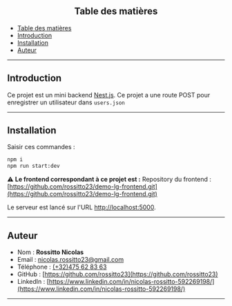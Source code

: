 ## <div align="center">Table des matières</div>

- [Table des matières](#table-des-matières)
- [Introduction](#introduction)
- [Installation](#installation)
- [Auteur](#auteur)

***
## Introduction

Ce projet est un mini backend [Nest.js](https://nestjs.com/).
Ce projet a une route POST pour enregistrer un utilisateur dans ```users.json```
***

## Installation

Saisir ces commandes :

```bash
npm i
npm run start:dev
```
 :warning: **Le frontend correspondant à ce projet est :**
Repository du frontend : [https://github.com/rossitto23/demo-lg-frontend.git](https://github.com/rossitto23/demo-lg-frontend.git)

Le serveur est lancé sur l'URL [http://localhost:5000](http://localhost:5000).
***

## Auteur

- Nom : **Rossitto Nicolas**
- Email : nicolas.rossitto23@gmail.com
- Téléphone : [(+32)475 62 83 63](tel:+32475628363)
- GitHub : [https://github.com/rossitto23](https://github.com/rossitto23)
- LinkedIn : [https://www.linkedin.com/in/nicolas-rossitto-592269198/](https://www.linkedin.com/in/nicolas-rossitto-592269198/)

***

